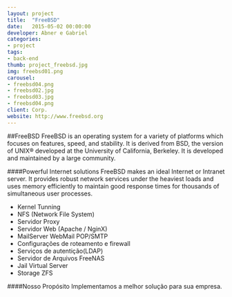 ```yaml
---
layout: project
title:  "FreeBSD"
date:   2015-05-02 00:00:00
developer: Abner e Gabriel
categories:
- project
tags:
- back-end
thumb: project_freebsd.jpg
img: freebsd01.png
carousel:
- freebsd04.png
- freebsd02.jpg
- freebsd03.jpg
- freebsd04.png
client: Corp.
website: http://www.freebsd.org
---
```

##FreeBSD
FreeBSD is an operating system for a variety of platforms which focuses on features, speed, and stability. It is derived from BSD, the version of UNIX® developed at the University of California, Berkeley. It is developed and maintained by a large community.

####Powerful Internet solutions
FreeBSD makes an ideal Internet or Intranet server. It provides robust network services under the heaviest loads and uses memory efficiently to maintain good response times for thousands of simultaneous user processes.

- Kernel Tunning
- NFS (Network File System)
- Servidor Proxy 
- Servidor Web (Apache / NginX)
- MailServer WebMail POP/SMTP
- Configurações de roteamento e firewall
- Serviços de autentição(LDAP)
- Servidor de Arquivos FreeNAS
- Jail Virtual Server 
- Storage ZFS 

####Nosso Propósito
Implementamos a melhor solução para sua empresa. 

